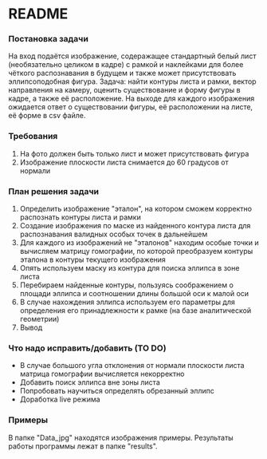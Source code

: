 # README #

### Постановка задачи ###

На вход подаётся изображение, содеражащее стандартный белый лист (необязательно целиком в кадре) с рамкой и наклейками для более чёткого распознавания в будущем и также может присутствовать эллипсоподобная фигура.
Задача: найти контуры листа и рамки, вектор направления на камеру, оценить существование и форму фигуры в кадре, а также её расположение.
На выходе для каждого изображения ожидается ответ о существовании фигуры, её расположении на листе, её форме в csv файле.

### Требования ###
1. На фото должен быть только лист и может присутствовать фигура
2. Изображение плоскости листа снимается до 60 градусов от нормали

### План решения задачи ###

1. Определить изображение "эталон", на котором сможем корректно распознать контуры листа и рамки
2. Создание изображения по маске из найденного контура листа для распознавания валидных особых точек в дальнейшем
3. Для каждого из изображений не "эталонов" находим особые точки и вычисляем матрицу гомографии, по которой преобразуем контуры эталона в контуры текущего изображения
4. Опять используем маску из контура для поиска эллипса в зоне листа
5. Перебираем найденные контуры, пользуясь соображением о площади эллипса и соотношении длины большой оси к малой оси
6. В случае нахождения эллипса используем его параметры для определения его принадлежности к рамке (на базе аналитической геометрии)
7. Вывод

### Что надо исправить/добавить (TO DO) ###

* В случае большого угла отклонения от нормали плоскости листа матрица гомографии вычисляется некорректно
* Добавить поиск эллипса вне зоны листа
* Попробовать научиться определять обрезанный эллипс
* Доработка live режима

### Примеры ###
В папке "Data_jpg" находятся изображения примеры. 
Результаты работы программы лежат в папке "results".
